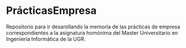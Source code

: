 # PrácticasEmpresa
Repositorio para ir desarollando la memoria de las prácticas de empresa correspondientes a la asignatura homónima del Master Universitario en Ingeniería Informática de la UGR.
